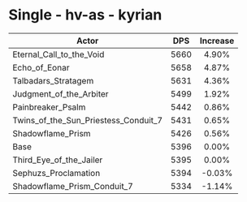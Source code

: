 # Single - hv-as - kyrian
| Actor | DPS | Increase |
|---|:---:|:---:|
|Eternal_Call_to_the_Void|5660|4.90%|
|Echo_of_Eonar|5658|4.87%|
|Talbadars_Stratagem|5631|4.36%|
|Judgment_of_the_Arbiter|5499|1.92%|
|Painbreaker_Psalm|5442|0.86%|
|Twins_of_the_Sun_Priestess_Conduit_7|5431|0.65%|
|Shadowflame_Prism|5426|0.56%|
|Base|5396|0.00%|
|Third_Eye_of_the_Jailer|5395|0.00%|
|Sephuzs_Proclamation|5394|-0.03%|
|Shadowflame_Prism_Conduit_7|5334|-1.14%|
